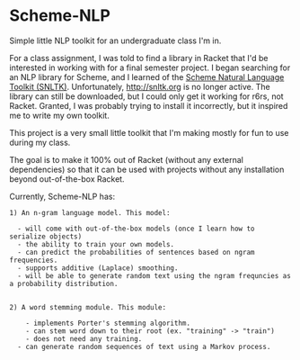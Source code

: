 Scheme-NLP
==========

Simple little NLP toolkit for an undergraduate class I'm in.

For a class assignment, I was told to find a library in Racket that I'd be interested in working with for a final semester project. I began searching for an NLP library for Scheme, and I learned of the <a href="https://www.academia.edu/1592758/The_Scheme_Natural_Language_Toolkit_SNLTK_">Scheme Natural Language Toolkit (SNLTK)</a>. Unfortunately, http://snltk.org is no longer active. The library can still be downloaded, but I could only get it working for r6rs, not Racket. Granted, I was probably trying to install it incorrectly, but it inspired me to write my own toolkit.

This project is a very small little toolkit that I'm making mostly for fun to use during my class. 

The goal is to make it 100% out of Racket (without any external dependencies) so that it can be used with projects without any installation beyond out-of-the-box Racket.


Currently, Scheme-NLP has:

    1) An n-gram language model. This model:
  
      - will come with out-of-the-box models (once I learn how to serialize objects)
      - the ability to train your own models.
      - can predict the probabilities of sentences based on ngram frequencies.
      - supports additive (Laplace) smoothing.
      - will be able to generate random text using the ngram frequncies as a probability distribution.


    2) A word stemming module. This module:

        - implements Porter's stemming algorithm.
        - can stem word down to their root (ex. "training" -> "train")
        - does not need any training.
      - can generate random sequences of text using a Markov process.
